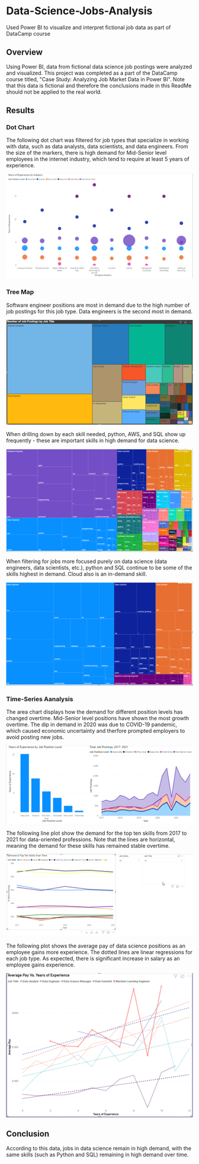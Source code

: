 # Data-Science-Jobs-Analysis
Used Power BI to visualize and interpret fictional job data as part of DataCamp course 

## Overview

Using Power BI, data from fictional data science job postings were analyzed and visualized. This project was completed as a part of the DataCamp course titled, "Case Study: Analyzing Job Market Data in Power BI". Note that this data is fictional and therefore the conclusions made in this ReadMe should not be applied to the real world.

## Results

### Dot Chart
The following dot chart was filtered for job types that specialize in working with data, such as data analysts, data scientists, and data engineers. From the size of the markers, there is high demand for Mid-Senior level employees in the internet industry, which tend to require at least 5 years of experience. 

![dot_chart](images/dot_chart.png)

### Tree Map
Software engineer positions are most in demand due to the high number of job postings for this job type. Data engineers is the second most in demand.

![tree_map](images/job_title_tree_map.png)

When drilling down by each skill needed, python, AWS, and SQL show up frequently - these are important skills in high demand for data science.

![tree_map_unfiltered](images/tree_map_unfiltered.png)

When filtering for jobs more focused purely on data science (data engineers, data scientists, etc.),
python and SQL continue to be some of the skills highest in demand. Cloud also is an in-demand skill.

![tree_map_filtered](images/tree_map_filtered.png)

### Time-Series Aanalysis

The area chart displays how the demand for different position levels has changed overtime. Mid-Senior level positions have shown the most growth overtime. The dip in demand in 2020 was due to COVID-19 pandemic, which caused economic uncertainty and therfore prompted employers to avoid posting new jobs. 

![jobs_time_analysis](images/jobs_time_analysis.png)

The following line plot show the demand for the top ten skills from 2017 to 2021 for data-oriented professions. Note that the lines are horizontal, meaning the demand for these skills has remained stable overtime.

![line_plot_no_filter](images/line_plot_no_filter.png)

The following plot shows the average pay of data science positions as an employee gains more experience. The dotted lines are linear regressions for each job type. As expected, there is significant increase in salary as an employee gains experience.

![salary_vs_exp](images/salary_vs_exp.png)

## Conclusion

According to this data, jobs in data science remain in high demand, with the same skills (such as Python and SQL) remaining in high demand over time. 
